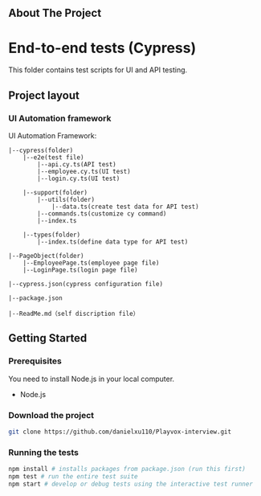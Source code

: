 ## About The Project

End-to-end tests (Cypress)
===
This folder contains test scripts for UI and API testing.

Project layout
---
### UI Automation framework
UI Automation Framework:

    |--cypress(folder)
        |--e2e(test file)
            |--api.cy.ts(API test)
            |--employee.cy.ts(UI test)
            |--login.cy.ts(UI test)

        |--support(folder)
            |--utils(folder)
                |--data.ts(create test data for API test)
            |--commands.ts(customize cy command)
            |--index.ts

        |--types(folder)
            |--index.ts(define data type for API test)

    |--PageObject(folder)  
        |--EmployeePage.ts(employee page file)    
        |--LoginPage.ts(login page file)  
 
    |--cypress.json(cypress configuration file) 

    |--package.json  

    |--ReadMe.md（self discription file）


## Getting Started

### Prerequisites
You need to install Node.js in your local computer.
* Node.js

### Download the project
```sh
git clone https://github.com/danielxu110/Playvox-interview.git
```

### Running the tests

```sh
npm install # installs packages from package.json (run this first)
npm test # run the entire test suite
npm start # develop or debug tests using the interactive test runner
```